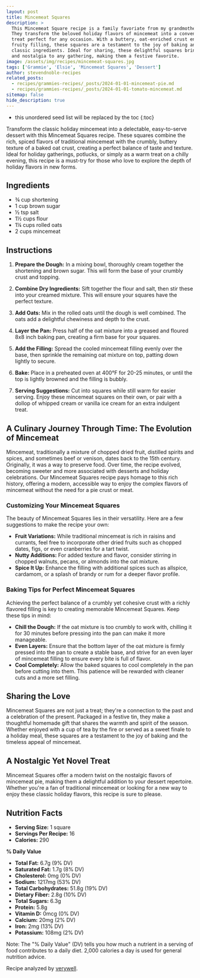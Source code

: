 ```yaml
---
layout: post
title: Mincemeat Squares
description: >
  This Mincemeat Square recipe is a family favoriate from my grandmother Elsie's kitchen.
  They transform the beloved holiday flavors of mincemeat into a convenient, mouth-watering
  treat perfect for any occasion. With a buttery, oat-enriched crust encasing a spiced,
  fruity filling, these squares are a testament to the joy of baking and the versatility of
  classic ingredients. Ideal for sharing, these delightful squares bring a touch of warmth
  and nostalgia to any gathering, making them a festive favorite.
image: /assets/img/recipes/mincemeat-squares.jpg
tags: ['Grammie', 'Elsie', 'Mincemeat Squares', 'Dessert']
author: stevendnoble-recipes
related_posts:
  - recipes/grammies-recipes/_posts/2024-01-01-mincemeat-pie.md
  - recipes/grammies-recipes/_posts/2024-01-01-tomato-mincemeat.md
sitemap: false
hide_description: true
---
```


* this unordered seed list will be replaced by the toc
{:toc}

Transform the classic holiday mincemeat into a delectable, easy-to-serve dessert with this Mincemeat Squares recipe. These squares combine the rich, spiced flavors of traditional mincemeat with the crumbly, buttery texture of a baked oat crust, creating a perfect balance of taste and texture. Ideal for holiday gatherings, potlucks, or simply as a warm treat on a chilly evening, this recipe is a must-try for those who love to explore the depth of holiday flavors in new forms.

## Ingredients

* ¾ cup shortening
* 1 cup brown sugar
* ½ tsp salt
* 1½ cups flour
* 1¼ cups rolled oats
* 2 cups mincemeat

## Instructions

1. **Prepare the Dough:** In a mixing bowl, thoroughly cream together the shortening and brown sugar. This will form the base of your crumbly crust and topping.

2. **Combine Dry Ingredients:** Sift together the flour and salt, then stir these into your creamed mixture. This will ensure your squares have the perfect texture.

3. **Add Oats:** Mix in the rolled oats until the dough is well combined. The oats add a delightful chewiness and depth to the crust.

4. **Layer the Pan:** Press half of the oat mixture into a greased and floured 8x8 inch baking pan, creating a firm base for your squares.

5. **Add the Filling:** Spread the cooled mincemeat filling evenly over the base, then sprinkle the remaining oat mixture on top, patting down lightly to secure.

6. **Bake:** Place in a preheated oven at 400°F for 20-25 minutes, or until the top is lightly browned and the filling is bubbly.

7. **Serving Suggestions:** Cut into squares while still warm for easier serving. Enjoy these mincemeat squares on their own, or pair with a dollop of whipped cream or vanilla ice cream for an extra indulgent treat.

## A Culinary Journey Through Time: The Evolution of Mincemeat

Mincemeat, traditionally a mixture of chopped dried fruit, distilled spirits and spices, and sometimes beef or venison, dates back to the 15th century. Originally, it was a way to preserve food. Over time, the recipe evolved, becoming sweeter and more associated with desserts and holiday celebrations. Our Mincemeat Squares recipe pays homage to this rich history, offering a modern, accessible way to enjoy the complex flavors of mincemeat without the need for a pie crust or meat.

### Customizing Your Mincemeat Squares

The beauty of Mincemeat Squares lies in their versatility. Here are a few suggestions to make the recipe your own:

* **Fruit Variations:** While traditional mincemeat is rich in raisins and currants, feel free to incorporate other dried fruits such as chopped dates, figs, or even cranberries for a tart twist.
* **Nutty Additions:** For added texture and flavor, consider stirring in chopped walnuts, pecans, or almonds into the oat mixture.
* **Spice It Up:** Enhance the filling with additional spices such as allspice, cardamom, or a splash of brandy or rum for a deeper flavor profile.

### Baking Tips for Perfect Mincemeat Squares

Achieving the perfect balance of a crumbly yet cohesive crust with a richly flavored filling is key to creating memorable Mincemeat Squares. Keep these tips in mind:

* **Chill the Dough:** If the oat mixture is too crumbly to work with, chilling it for 30 minutes before pressing into the pan can make it more manageable.
* **Even Layers:** Ensure that the bottom layer of the oat mixture is firmly pressed into the pan to create a stable base, and strive for an even layer of mincemeat filling to ensure every bite is full of flavor.
* **Cool Completely:** Allow the baked squares to cool completely in the pan before cutting into them. This patience will be rewarded with cleaner cuts and a more set filling.

## Sharing the Love

Mincemeat Squares are not just a treat; they're a connection to the past and a celebration of the present. Packaged in a festive tin, they make a thoughtful homemade gift that shares the warmth and spirit of the season. Whether enjoyed with a cup of tea by the fire or served as a sweet finale to a holiday meal, these squares are a testament to the joy of baking and the timeless appeal of mincemeat.

## A Nostalgic Yet Novel Treat

Mincemeat Squares offer a modern twist on the nostalgic flavors of mincemeat pie, making them a delightful addition to your dessert repertoire. Whether you're a fan of traditional mincemeat or looking for a new way to enjoy these classic holiday flavors, this recipe is sure to please.

## Nutrition Facts

* **Serving Size:** 1 square
* **Servings Per Recipe:** 16
* **Calories:** 290

**% Daily Value**

* **Total Fat:** 6.7g (9% DV)
* **Saturated Fat:** 1.7g (8% DV)
* **Cholesterol:** 0mg (0% DV)
* **Sodium:** 1217mg (53% DV)
* **Total Carbohydrates:** 51.8g (19% DV)
* **Dietary Fiber:** 2.8g (10% DV)
* **Total Sugars:** 6.3g
* **Protein:** 5.8g
* **Vitamin D:** 0mcg (0% DV)
* **Calcium:** 20mg (2% DV)
* **Iron:** 2mg (13% DV)
* **Potassium:** 108mg (2% DV)

Note: The "% Daily Value" (DV) tells you how much a nutrient in a serving of food contributes to a daily diet. 2,000 calories a day is used for general nutrition advice.

Recipe analyzed by <a href="https://www.verywellfit.com/recipe-nutrition-analyzer-4157076" target="_blank">verywell</a>.

<script type="application/ld+json">
{
  "@context": "http://schema.org/",
  "@type": "Recipe",
  "name": "Mincemeat Squares",
  "image": "mincemeat-squares.jpg",
  "author": {
    "@type": "Person",
    "name": "Steven D Noble"
  },
  "description": "A unique recipe for Mincemeat Squares that combines the rich flavors of mincemeat with a crumbly, buttery oat crust.",
  "recipeYield": "16 squares",
  "recipeIngredient": [
    "¾ cup shortening",
    "1 cup brown sugar",
    "½ tsp salt",
    "1½ cups flour",
    "1¼ cups rolled oats",
    "2 cups mincemeat"
  ],
  "recipeInstructions": [
    "Cream together shortening and brown sugar.",
    "Sift and stir in flour and salt. Then, stir in rolled oats.",
    "Spread half of the mixture in a pan, add filling, top with remaining mixture, and bake."
  ],
  "nutrition": {
    "@type": "NutritionInformation",
    "servingSize": "1 square",
    "calories": "190 calories",
    "fatContent": "6.7g",
    "saturatedFatContent": "1.7g",
    "cholesterolContent": "5mg",
    "sodiumContent": "1217mg",
    "carbohydrateContent": "51.8g",
    "fiberContent": "2.8g",
    "sugarContent": "6.3g",
    "proteinContent": "5.8g"
  }
}
</script>
